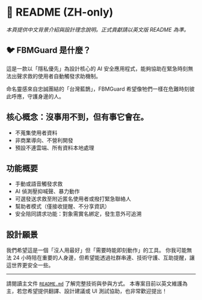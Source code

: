 # 📘 README (ZH-only)

*本頁提供中文背景介紹與設計理念說明。正式貢獻請以英文版 README 為準。*

## 🐦 FBMGuard 是什麼？

這是一款以「隱私優先」為設計核心的 AI 安全應用程式，能夠協助在緊急時刻無法出聲求救的使用者自動觸發求助機制。

命名靈感來自忠誠團結的「台灣藍鵲」，FBMGuard 希望像牠們一樣在危難時刻彼此呼應，守護身邊的人。

## 核心概念：沒事用不到，但有事它會在。

* 不蒐集使用者資料
* 非商業導向、不營利開發
* 預設不連雲端、所有資料本地處理

## 功能概要

* 手動或語音觸發求救
* AI 偵測壓抑喊聲、暴力動作
* 可選發送求救至附近匿名使用者或撥打緊急聯絡人
* 幫助者模式（僅接收提醒、不分享資訊）
* 安全陪同請求功能：對象需實名綁定，發生意外可追溯

## 設計願景

我們希望這是一個「沒人用最好」但「需要時能即刻動作」的工具。
你我可能無法 24 小時陪在重要的人身邊，但希望能透過社群串連、技術守護、互助提醒，讓這世界更安全一些。

---

請閱讀主文件 [`README.md`](./README.md) 了解完整技術與參與方式。
本專案目前以英文維護為主，若您希望提供翻譯、設計建議或 UI 測試協助，也非常歡迎提出！

